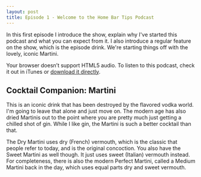 ```yaml
---
layout: post
title: Episode 1 - Welcome to the Home Bar Tips Podcast
---
```


In this first episode I introduce the show, explain why I've started this podcast and what you can expect from it. I also introduce a regular feature on the show, which is the episode drink. We're starting things off with the lovely, iconic Martini.

<amp-audio width="auto"
  height="50"
  src="//traffic.libsyn.com/homebartips/Episode01.mp3">
  <div fallback>
    <p>Your browser doesn’t support HTML5 audio. To listen to this podcast, check it out in iTunes or <a href="//traffic.libsyn.com/homebartips/Episode01.mp3">download it directly</a>.</p>
  </div>
</amp-audio>

## Cocktail Companion: Martini

This is an iconic drink that has been destroyed by the flavored vodka world. I'm going to leave that alone and just move on. The modern age has also dried Martinis out to the point where you are pretty much just getting a chilled shot of gin. While I like gin, the Martini is such a better cocktail than that.

The Dry Martini uses dry (French) vermouth, which is the classic that people refer to today, and is the original concoction. You also have the Sweet Martini as well though. It just uses sweet (Italian) vermouth instead. For completeness, there is also the modern Perfect Martini, called a Medium Martini back in the day, which uses equal parts dry and sweet vermouth.

<amp-img width="640" height="427" layout="responsive" src="/assets/images/martini.jpg"></amp-img>

